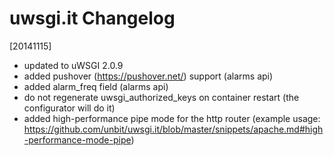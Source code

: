 uwsgi.it Changelog
==================

[20141115]

* updated to uWSGI 2.0.9
* added pushover (https://pushover.net/) support (alarms api)
* added alarm_freq field (alarms api)
* do not regenerate uwsgi_authorized_keys on container restart (the configurator will do it)
* added high-performance pipe mode for the http router (example usage: https://github.com/unbit/uwsgi.it/blob/master/snippets/apache.md#high-performance-mode-pipe)
